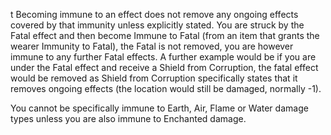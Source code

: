 t Becoming immune to an effect does not remove any ongoing effects covered by that immunity unless explicitly stated. You are struck by the Fatal effect and then become Immune to Fatal (from an item that grants the wearer Immunity to Fatal), the Fatal is not removed, you are however immune to any further Fatal effects. A further example would be if you are under the Fatal effect and receive a Shield from Corruption, the fatal effect would be removed as Shield from Corruption specifically states that it removes ongoing effects (the location would still be damaged, normally -1).

You cannot be specifically immune to Earth, Air, Flame or Water damage types unless you are also immune to Enchanted damage.